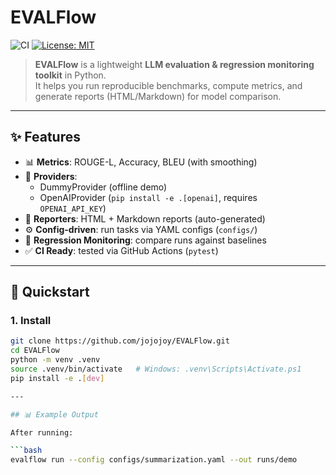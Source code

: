 # EVALFlow

![CI](https://github.com/jojojoy/EVALFlow/actions/workflows/ci.yml/badge.svg)
[![License: MIT](https://img.shields.io/badge/License-MIT-yellow.svg)](LICENSE)

> **EVALFlow** is a lightweight **LLM evaluation & regression monitoring toolkit** in Python.  
> It helps you run reproducible benchmarks, compute metrics, and generate reports (HTML/Markdown) for model comparison.

---

## ✨ Features

- 📊 **Metrics**: ROUGE-L, Accuracy, BLEU (with smoothing)  
- 🤖 **Providers**:
  - DummyProvider (offline demo)
  - OpenAIProvider (`pip install -e .[openai]`, requires `OPENAI_API_KEY`)
- 📑 **Reporters**: HTML + Markdown reports (auto-generated)
- ⚙️ **Config-driven**: run tasks via YAML configs (`configs/`)
- 🔄 **Regression Monitoring**: compare runs against baselines
- ✅ **CI Ready**: tested via GitHub Actions (`pytest`)

---

## 🚀 Quickstart

### 1. Install
```bash
git clone https://github.com/jojojoy/EVALFlow.git
cd EVALFlow
python -m venv .venv
source .venv/bin/activate   # Windows: .venv\Scripts\Activate.ps1
pip install -e .[dev]

---

## 📊 Example Output

After running:

```bash
evalflow run --config configs/summarization.yaml --out runs/demo